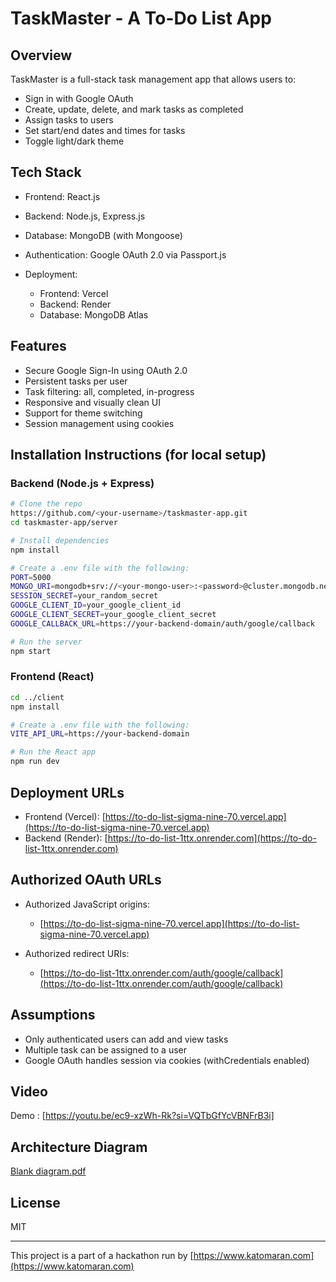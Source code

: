 # TaskMaster - A  To-Do List App

## Overview

TaskMaster is a full-stack task management app that allows users to:

* Sign in with Google OAuth
* Create, update, delete, and mark tasks as completed
* Assign tasks to users
* Set start/end dates and times for tasks
* Toggle light/dark theme

## Tech Stack

* Frontend: React.js
* Backend: Node.js, Express.js
* Database: MongoDB (with Mongoose)
* Authentication: Google OAuth 2.0 via Passport.js
* Deployment:

  * Frontend: Vercel
  * Backend: Render
  * Database: MongoDB Atlas

## Features

* Secure Google Sign-In using OAuth 2.0
* Persistent tasks per user
* Task filtering: all, completed, in-progress
* Responsive and visually clean UI
* Support for theme switching
* Session management using cookies

## Installation Instructions (for local setup)

### Backend (Node.js + Express)

```bash
# Clone the repo
https://github.com/<your-username>/taskmaster-app.git
cd taskmaster-app/server

# Install dependencies
npm install

# Create a .env file with the following:
PORT=5000
MONGO_URI=mongodb+srv://<your-mongo-user>:<password>@cluster.mongodb.net/taskmaster?retryWrites=true&w=majority
SESSION_SECRET=your_random_secret
GOOGLE_CLIENT_ID=your_google_client_id
GOOGLE_CLIENT_SECRET=your_google_client_secret
GOOGLE_CALLBACK_URL=https://your-backend-domain/auth/google/callback

# Run the server
npm start
```

### Frontend (React)

```bash
cd ../client
npm install

# Create a .env file with the following:
VITE_API_URL=https://your-backend-domain

# Run the React app
npm run dev
```

## Deployment URLs

* Frontend (Vercel): [https://to-do-list-sigma-nine-70.vercel.app](https://to-do-list-sigma-nine-70.vercel.app)
* Backend (Render): [https://to-do-list-1ttx.onrender.com](https://to-do-list-1ttx.onrender.com) 

## Authorized OAuth URLs

* Authorized JavaScript origins:

  * [https://to-do-list-sigma-nine-70.vercel.app](https://to-do-list-sigma-nine-70.vercel.app)
* Authorized redirect URIs:

  * [https://to-do-list-1ttx.onrender.com/auth/google/callback](https://to-do-list-1ttx.onrender.com/auth/google/callback)

## Assumptions

* Only authenticated users can add and view tasks
* Multiple task can be assigned to a user
* Google OAuth handles session via cookies (withCredentials enabled)

##  Video

 Demo : [https://youtu.be/ec9-xzWh-Rk?si=VQTbGfYcVBNFrB3i]

## Architecture Diagram
[Blank diagram.pdf](https://github.com/user-attachments/files/21089183/Blank.diagram.pdf)

## License


MIT

---

This project is a part of a hackathon run by [https://www.katomaran.com](https://www.katomaran.com)

